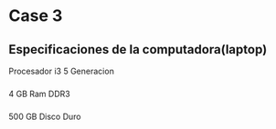 # Case 3

## Especificaciones de la computadora(laptop)
Procesador i3 5 Generacion 
###
 4 GB Ram DDR3
 ###
 500 GB Disco Duro

